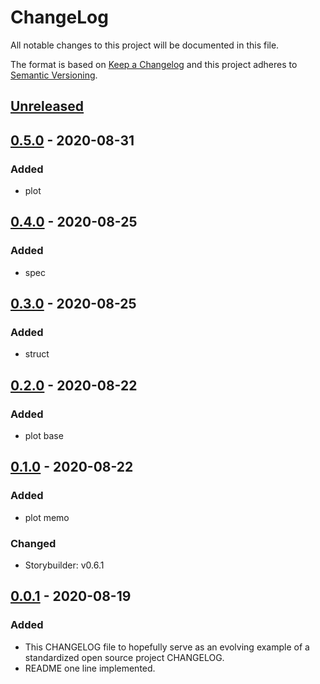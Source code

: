 # ChangeLog
All notable changes to this project will be documented in this file.

The format is based on [Keep a Changelog](http://keepachangelog.com/en/1.0.0/)
and this project adheres to [Semantic Versioning](http://semver.org/spec/v2.0.0.html).

## [Unreleased]

## [0.5.0] - 2020-08-31
### Added
- plot

## [0.4.0] - 2020-08-25
### Added
- spec

## [0.3.0] - 2020-08-25
### Added
- struct

## [0.2.0] - 2020-08-22
### Added
- plot base

## [0.1.0] - 2020-08-22
### Added
- plot memo
### Changed
- Storybuilder: v0.6.1

## [0.0.1] - 2020-08-19
### Added
- This CHANGELOG file to hopefully serve as an evolving example of a standardized open source project CHANGELOG.
- README one line implemented.

[Unreleased]: https://github.com/My-Novel-Management/bungaku126-noname/compare/v0.5.0...HEAD
[0.5.0]: https://github.com/My-Novel-Management/bungaku126-noname/releases/v0.5.0
[0.4.0]: https://github.com/My-Novel-Management/bungaku126-noname/releases/v0.4.0
[0.3.0]: https://github.com/My-Novel-Management/bungaku126-noname/releases/v0.3.0
[0.2.0]: https://github.com/My-Novel-Management/bungaku126-noname/releases/v0.2.0
[0.1.0]: https://github.com/My-Novel-Management/bungaku126-noname/releases/v0.1.0
[0.0.1]: https://github.com/My-Novel-Management/bungaku126-noname/releases/v0.0.1
